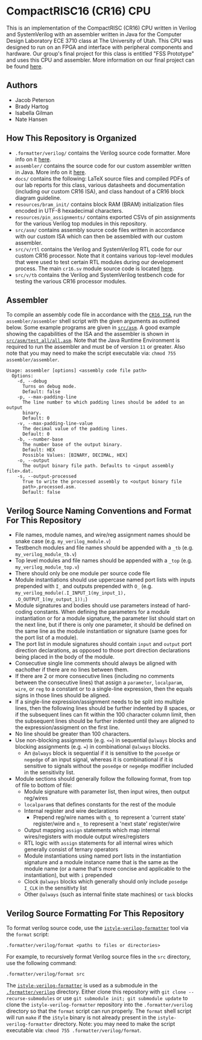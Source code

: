 # CompactRISC16 (CR16) CPU

This is an implementation of the CompactRISC (CR16) CPU written in Verilog and SystemVerilog with an assembler written in Java for the Computer Design Laboratory ECE 3710 class at The University of Utah. This CPU was designed to run on an FPGA and interface with peripheral components and hardware. Our group's final project for this class is entitled "FSS Prototype" and uses this CPU and assembler. More information on our final project can be found [here](https://github.com/Petersoj/FSSPrototype).

## Authors
- Jacob Peterson
- Brady Hartog
- Isabella Gilman
- Nate Hansen

## How This Repository is Organized
- `.formatter/verilog/` contains the Verilog source code formatter. More info on it [here](https://github.com/Petersoj/CompactRISC16#verilog-source-formatting-for-this-repository).
- `assembler/` contains the source code for our custom assembler written in Java. More info on it [here](https://github.com/Petersoj/CompactRISC16#assembler).
- `docs/` contains the following: LaTeX source files and compiled PDFs of our lab reports for this class, various datasheets and documentation (including our custom CR16 ISA), and class handout of a CR16 block diagram guideline.
- `resources/bram_init/` contains block RAM (BRAM) initialization files encoded in UTF-8 hexadecimal characters.
- `resources/pin_assignments/` contains exported CSVs of pin assignments for the various Verilog top modules in this repository.
- `src/asm/` contains assembly source code files written in accordance with our custom ISA which can then be assembled with our custom assembler.
- `src/v/rtl` contains the Verilog and SystemVerilog RTL code for our custom CR16 processor. Note that it contains various top-level modules that were used to test certain RTL modules during our development process. The main `cr16.sv` module source code is located [here](src/v/rtl/cr16/cr16.sv).
- `src/v/tb` contains the Verilog and SystemVerilog testbench code for testing the various CR16 processor modules.

## Assembler
To compile an assembly code file in accordance with the [`CR16 ISA`](docs/Datasheets/CR16%20ISA/CR16%20ISA.pdf), run the `assembler/assembler` shell script with the given arguments as outlined below. Some example programs are given in [`src/asm`](src/asm). A good example showing the capabilities of the ISA and the assembler is shown in [`src/asm/test_all/all.asm`](src/asm/test_all/all.asm). Note that the Java Runtime Environment is required to run the assembler and must be of version `11` or greater. Also note that you may need to make the script executable via: `chmod 755 assembler/assembler`.
```
Usage: assembler [options] <assembly code file path>
  Options:
    -d, --debug
      Turns on debug mode.
      Default: false
    -p, --max-padding-line
      The line number to which padding lines should be added to an output
      binary.
      Default: 0
    -v, --max-padding-line-value
      The decimal value of the padding lines.
      Default: 0
    -b, --number-base
      The number base of the output binary.
      Default: HEX
      Possible Values: [BINARY, DECIMAL, HEX]
    -o, --output
      The output binary file path. Defaults to <input assembly file>.dat.
    -s, --output-processed
      True to write the processed assembly to <output binary file
      path>.processed.asm.
      Default: false
```

## Verilog Source Naming Conventions and Format For This Repository
- File names, module names, and wire/reg assignment names should be snake case (e.g. `my_verilog_module.v`)
- Testbench modules and file names should be appended with a `_tb` (e.g. `my_verilog_module_tb.v`)
- Top level modules and file names should be appended with a `_top` (e.g. `my_verilog_module_top.v`)
- There should only be one module per source code file
- Module instantiations should use uppercase named port lists with inputs prepended with `I_` and outputs prepended with `O_` (e.g. `my_verilog_module(.I_INPUT_1(my_input_1), .O_OUTPUT_1(my_output_1));`)
- Module signatures and bodies should use parameters instead of hard-coding constants. When defining the parameters for a module instantiation or for a module signature, the parameter list should start on the next line, but if there is only one parameter, it should be defined on the same line as the module instantiation or signature (same goes for the port list of a module).
- The port list in module signatures should contain `input` and `output` port direction declarations, as opposed to those port direction declarations being placed in the body of the module.
- Consecutive single line comments should always be aligned with eachother if there are no lines between them.
- If there are 2 or more consecutive lines (including no comments between the consecutive lines) that assign a `parameter`, `localparam`, `wire`, or `reg` to a constant or to a single-line expression, then the equals signs in those lines should be aligned.
- If a single-line expression/assignment needs to be split into multiple lines, then the following lines should be further indented by 8 spaces, or if the subsequent lines can fit within the 100 character column limit, then the subsequent lines should be further indented until they are aligned to the expression/assigment on the first line.
- No line should be greater than 100 characters.
- Use non-blocking assignments (e.g. `<=`) in sequential `@always` blocks and blocking assignments (e.g. `=`) in combinational `@always` blocks.
  - An `@always` block is sequential if it is sensitive to the `posedge` or `negedge` of an input signal, whereas it is combinational if it is sensitive to signals without the `posedge` or `negedge` modifier included in the sensitivity list.
- Module sections should generally follow the following format, from top of file to bottom of file:
  - Module signature with parameter list, then input wires, then output reg/wires
  - `localparam`s that defines constants for the rest of the module
  - Internal register and wire declarations
    - Prepend reg/wire names with `q_` to represent a 'current state' register/wire and `n_` to represent a 'next state' register/wire
  - Output mapping `assign` statements which map internal wires/registers with module output wires/registers
  - RTL logic with `assign` statements for all internal wires which generally consist of ternary operators
  - Module instantiations using named port lists in the instantiation signature and a module instance name that is the same as the module name (or a name that's more concise and applicable to the instantiation), but with `i` prepended
  - Clock `@always` blocks which generally should only include `posedge I_CLK` in the sensitivty list
  - Other `@always` (such as internal finite state machines) or `task` blocks

## Verilog Source Formatting For This Repository
To format verilog source code, use the [`istyle-verilog-formatter`](https://github.com/thomasrussellmurphy/istyle-verilog-formatter) tool via the `format` script:
```
.formatter/verilog/format <paths to files or directories>
```
For example, to recursively format Verilog source files in the `src` directory, use the following command:
```
.formatter/verilog/format src
```
The [`istyle-verilog-formatter`](https://github.com/thomasrussellmurphy/istyle-verilog-formatter) is used as a submodule in the [`.formatter/verilog`](.formatter/verilog) directory. Either clone this repository with `git clone --recurse-submodules` or use `git submodule init; git submodule update` to clone the `istyle-verilog-formatter` repository into the `.formatter/verilog` directory so that the `format` script can run properly. The `format` shell script will run `make` if the `iStyle` binary is not already present in the `istyle-verilog-formatter` directory. Note: you may need to make the script executable via: `chmod 755 .formatter/verilog/format`.
